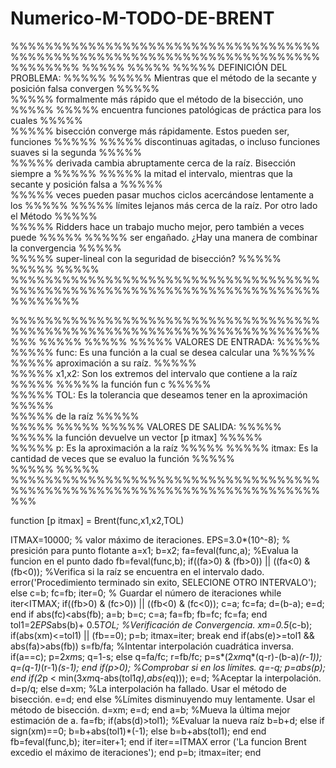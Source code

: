 # Numerico-M-TODO-DE-BRENT
%%%%%%%%%%%%%%%%%%%%%%%%%%%%%%%%%%%%%%%%%%%%%%%%%%%%%%%%%%%%%%%%%%%%%%%%%%%%%%%%
%%%%%                                                                      %%%%%
%%%%%                       DEFINICIÓN DEL PROBLEMA:                       %%%%%
%%%%%    Mientras que el método de la secante y posición falsa convergen   %%%%%     
%%%%%      formalmente más rápido que el método de la bisección, uno       %%%%%
%%%%%     encuentra funciones patológicas de práctica para los cuales      %%%%%     
%%%%%   bisección converge más rápidamente. Estos pueden ser, funciones    %%%%%
%%%%%   discontinuas agitadas, o incluso funciones suaves si la segunda    %%%%%     
%%%%% derivada cambia abruptamente cerca de la raíz. Bisección siempre a   %%%%%
%%%%%  la mitad el intervalo, mientras que la secante y posición falsa a   %%%%%     
%%%%%    veces pueden pasar muchos ciclos acercándose lentamente a los     %%%%%
%%%%%    límites lejanos más cerca de la raíz. Por otro lado el Método     %%%%%     
%%%%%   Ridders hace un trabajo mucho mejor, pero también a veces puede    %%%%%
%%%%%       ser engañado. ¿Hay una manera de combinar la convergencia      %%%%%     
%%%%%            super-lineal con la seguridad de bisección?               %%%%%
%%%%%                                                                      %%%%%
%%%%%%%%%%%%%%%%%%%%%%%%%%%%%%%%%%%%%%%%%%%%%%%%%%%%%%%%%%%%%%%%%%%%%%%%%%%%%%%%

%%%%%%%%%%%%%%%%%%%%%%%%%%%%%%%%%%%%%%%%%%%%%%%%%%%%%%%%%%%%%%%%%%%%%%%%%%%
%%%%%                                                                 %%%%%
%%%%%                         VALORES DE ENTRADA:                     %%%%%
%%%%% func: Es una función a la cual se desea calcular una            %%%%%  
%%%%%      aproximación a su raíz.                                    %%%%%      
%%%%% x1,x2: Son los extremos del intervalo que contiene a la raíz    %%%%%
%%%%%      la función fun c                                           %%%%%   
%%%%% TOL: Es la tolerancia que deseamos tener en la aproximación     %%%%%   
%%%%%      de la raíz                                                 %%%%%   
%%%%%                                                                 %%%%%
%%%%%                         VALORES DE SALIDA:                      %%%%%
%%%%%             la función devuelve un vector [p itmax]             %%%%%     
%%%%% p: Es la aproximación a la raíz                                 %%%%%
%%%%% itmax: Es la cantidad de veces que se evaluo la función         %%%%%   
%%%%%                                                                 %%%%%
%%%%%%%%%%%%%%%%%%%%%%%%%%%%%%%%%%%%%%%%%%%%%%%%%%%%%%%%%%%%%%%%%%%%%%%%%%%

function [p itmax] = Brent(func,x1,x2,TOL)


ITMAX=10000;        % valor máximo de iteraciones.
EPS=3.0*(10^-8);    % presición para punto flotante
a=x1;
b=x2;
fa=feval(func,a);  %Evalua la funcion en el punto dado
fb=feval(func,b);
if((fa>0) & (fb>0)) || ((fa<0) & (fb<0)); %Verifica si la raíz se encuentra en el intervalo dado.
    error('Procedimiento terminado sin exito, SELECIONE OTRO INTERVALO');
else
    c=b;
    fc=fb;
    iter=0;   % Guardar el número de iteraciones
    while iter<ITMAX;
        if((fb>0) & (fc>0)) || ((fb<0) & (fc<0));
            c=a; 
            fc=fa;
            d=(b-a);
            e=d;
        end
        if abs(fc)<abs(fb);
            a=b;
            b=c;
            c=a;
            fa=fb;
            fb=fc;
            fc=fa;
        end
        tol1=2*EPS*abs(b)+ 0.5*TOL; %Verificación de Convergencia.
        xm=0.5*(c-b);
        if(abs(xm)<=tol1) || (fb==0);
            p=b;
            itmax=iter;
            break
        end
        if(abs(e)>=tol1 && abs(fa)>abs(fb))
            s=fb/fa; %Intentar interpolación cuadrática inversa.
            if(a==c);
                p=2*xm*s;
                q=1-s;
            else
                q=fa/fc;
                r=fb/fc;
                p=s*(2*xm*q*(q-r)-(b-a)*(r-1));
                q=(q-1)*(r-1)*(s-1);
            end
            if(p>0); %Comprobar si en los límites.
                q=-q;
                p=abs(p);
            end
            if(2*p < min(3*xm*q-abs(tol1*q),abs(e*q)));
                e=d; %Aceptar la interpolación.
                d=p/q;
            else
                d=xm; %La interpolación ha fallado. Usar el método de bisección.
                e=d;
            end
        else %Límites disminuyendo muy lentamente. Usar el método de bisección.
            d=xm;
            e=d;
        end
        a=b; %Mueva la última mejor estimación de a.
        fa=fb;
        if(abs(d)>tol1); %Evaluar la nueva raíz
            b=b+d;
        else
            if sign(xm)==0;
                b=b+abs(tol1)*(-1);
            else
                b=b+abs(tol1);
            end
        end
        fb=feval(func,b);
        iter=iter+1;
    end
    if iter==ITMAX
    	error ('La funcion Brent excedio el máximo de iteraciones');
    end
    p=b;
    itmax=iter;
end
